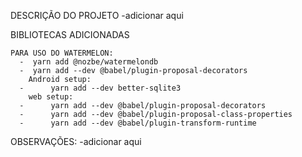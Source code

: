 DESCRIÇÃO DO PROJETO
-adicionar aqui

BIBLIOTECAS ADICIONADAS

    PARA USO DO WATERMELON:
      -  yarn add @nozbe/watermelondb
      -  yarn add --dev @babel/plugin-proposal-decorators
        Android setup:
      -      yarn add --dev better-sqlite3
        web setup:
      -      yarn add --dev @babel/plugin-proposal-decorators
      -      yarn add --dev @babel/plugin-proposal-class-properties
      -      yarn add --dev @babel/plugin-transform-runtime

OBSERVAÇÕES: 
-adicionar aqui
